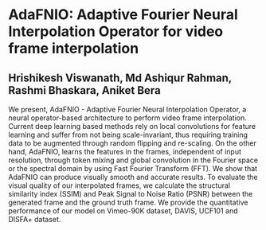 # AdaFNIO: Adaptive Fourier Neural Interpolation Operator for video frame interpolation
## Hrishikesh Viswanath, Md Ashiqur Rahman, Rashmi Bhaskara, Aniket Bera

We present, AdaFNIO - Adaptive Fourier Neural Interpolation Operator, a neural operator-based architecture to perform video frame interpolation. 
Current deep learning based methods rely on local convolutions for feature learning and suffer from not being scale-invariant, thus requiring training data to 
be augmented through random flipping and re-scaling. On the other hand, AdaFNIO, learns the features in the frames, independent of input resolution, 
through token mixing and global convolution in the Fourier space or the spectral domain by using Fast Fourier Transform (FFT). 
We show that AdaFNIO can produce visually smooth and accurate results. To evaluate the visual quality of our interpolated frames, 
we calculate the structural similarity index (SSIM) and Peak Signal to Noise Ratio (PSNR) between the generated frame and the ground truth frame. 
We provide the quantitative performance of our model on Vimeo-90K dataset, DAVIS, UCF101 and DISFA+ dataset.

